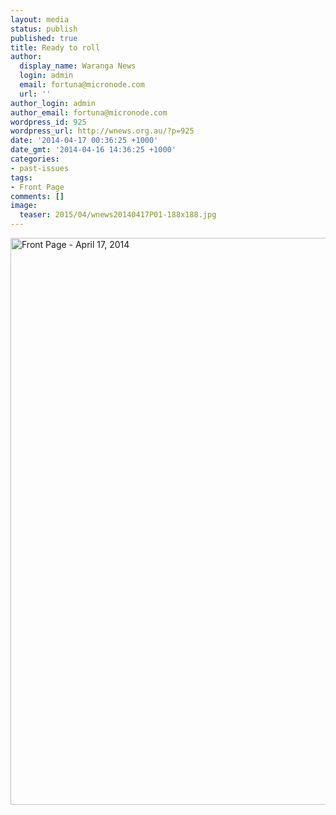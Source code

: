 ```yaml
---
layout: media
status: publish
published: true
title: Ready to roll
author:
  display_name: Waranga News
  login: admin
  email: fortuna@micronode.com
  url: ''
author_login: admin
author_email: fortuna@micronode.com
wordpress_id: 925
wordpress_url: http://wnews.org.au/?p=925
date: '2014-04-17 00:36:25 +1000'
date_gmt: '2014-04-16 14:36:25 +1000'
categories:
- past-issues
tags:
- Front Page
comments: []
image:
  teaser: 2015/04/wnews20140417P01-188x188.jpg
---
```


<a href="{{ site.url }}/images/2014/04/wnews20140417P01.pdf"><img class="alignnone size-full wp-image-923" alt="Front Page - April 17, 2014" src="{{ site.url }}/images/2014/04/wnews20140417P01.jpg" width="624" height="907" /></a>
